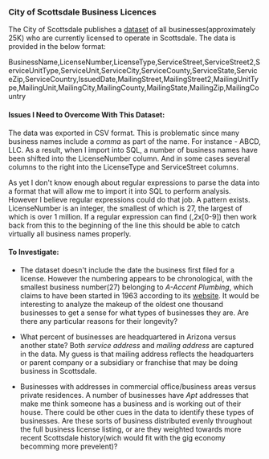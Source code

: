 ### City of Scottsdale Business Licences

The City of Scottsdale publishes a [dataset](http://data.scottsdaleaz.gov/dataset/business-licenses) of all businesses(approximately 25K) who are currently licensed to operate in Scottsdale.  The data is provided in the below format:

BusinessName,LicenseNumber,LicenseType,ServiceStreet,ServiceStreet2,ServiceUnitType,ServiceUnit,ServiceCity,ServiceCounty,ServiceState,ServiceZip,ServiceCountry,IssuedDate,MailingStreet,MailingStreet2,MailingUnitType,MailingUnit,MailingCity,MailingCounty,MailingState,MailingZip,MailingCountry


#### Issues I Need to Overcome With This Dataset:
The data was exported in CSV format.  This is problematic since many business names include a *comma* as part of the name.  For instance - ABCD, LLC.  As a result, when I import into SQL, a number of business names have been shifted into the LicenseNumber column.  And in some cases several columns to the right into the LicenseType and ServiceStreet columns.

As yet I don't know enough about regular expressions to parse the data into a format that will allow me to import it into SQL to perform analysis.  However I believe regular expressions could do that job.  A pattern exists.  LicenseNumber is an integer, the smallest of which is 27, the largest of which is over 1 million.  If a regular expression can find (,2x[0-9]) then work back from this to the beginning of the line this should be able to catch virtually all business names properly. 

#### To Investigate:

+ The dataset doesn't include the date the business first filed for a license.  However the numbering appears to be chronological, with the smallest business number(27) belonging to *A-Accent Plumbing*, which claims to have been started in 1963 according to its [website](https://a-accentplumbing.com/contact-us/).  It would be interesting to analyze the makeup of the oldest one thousand businesses to get a sense for what types of businesses they are.  Are there any particular reasons for their longevity?

+ What percent of businesses are headquartered in Arizona versus another state?  Both *service address* and *mailing address* are captured in the data.  My guess is that mailing address reflects the headquarters or parent company or a subsidiary or franchise that may be doing business in Scottsdale.

+ Businesses with addresses in commercial office/business areas versus private residences.  A number of businesses have *Apt* addresses that make me think someone has a business and is working out of their house.  There could be other cues in the data to identify these types of businesses.  Are these sorts of business distributed evenly throughout the full business license listing, or are they weighted towards more recent Scottsdale history(wich would fit with the gig economy becomming more prevelent)?
